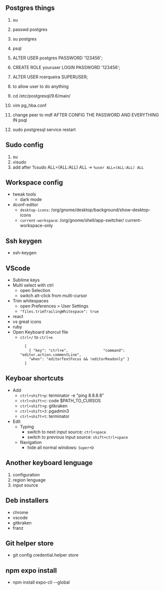 
## Postgres things

  1. su
  2. passwd postgres
  3. su postgres
  4. psql
  5. ALTER USER postgres PASSWORD '123456';
  6. CREATE ROLE youruser LOGIN PASSWORD '123456';
  7. ALTER USER rcerqueira SUPERUSER;
  8. to allow user to do anything

  9. cd /etc/postgresql/9.6/main/
  10. vim pg_hba.conf
  11. change peer to mdf AFTER CONFIG THE PASSWORD AND EVERYTHING IN psql
  12. sudo postgresql service restart

## Sudo config
  1. su
  2. visudo
  3. add after %sudo  ALL=(ALL:ALL) ALL -> `%user ALL=(ALL:ALL) ALL`


## Workspace config
  - tweak tools
      - dark mode
  - dconf-editor
      - `desktop-icons`: /org/gnome/desktop/background/show-desktop-icons
      - `current-workspace`: /org/gnome/shell/app-switcher/    current-workspace-only


## Ssh keygen
  - ssh-keygen

## VScode

- Sublime keys
- Multi select with ctrl
    - open Selection
    - switch alt-click from multi-cursor
- Trim whitespaces
    - open Preferences > User Settings
    - `"files.trimTrailingWhitespace": true`
- react
- vs great icons
- ruby
- Open Keyboard shorcut file
    - `ctrl+/` to `ctrl+e`
      ```
        [
          { "key": "ctrl+e",                "command": "editor.action.commentLine",
          "when": "editorTextFocus && !editorReadonly" }
        ]
      ```

## Keyboar shortcuts
- Add
    - `ctrl+shift+p`: terminator -e "ping 8.8.8.8"
    - `ctrl+shift+c`: code $PATH_TO_CURSOS
    - `ctrl+shift+g`: gitkraken
    - `ctrl+shift+3`: pgadmin3
    - `ctrl+shift+t`: terminator
- Edit
  - Typing
      - switch to next input source: `ctrl+space`
      - switch to previous input source: `shift+ctrl+space`
  - Navigation
      - hide all normal windows: `Super+D`

## Another keyboard lenguage
  1. configuration
  2. region lenguage
  3. input source

## Deb installers

- chrome
- vscode
- gitkraken
- franz

## Git helper store

- git config credential.helper store

## npm expo install

- npm install expo-cli --global